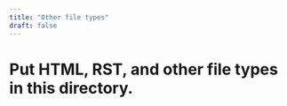 ```yaml
---
title: "Other file types"
draft: false
---
```


# Put HTML, RST, and other file types in this directory. 
